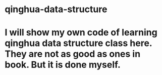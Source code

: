 # qinghua-data-structure
# I will show my own code of learning qinghua data structure class here. They are not as good as ones in book. But it is done myself.
